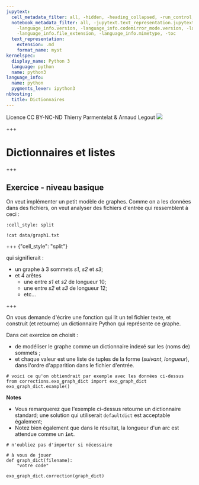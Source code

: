 ```yaml
---
jupytext:
  cell_metadata_filter: all, -hidden, -heading_collapsed, -run_control, -trusted
  notebook_metadata_filter: all, -jupytext.text_representation.jupytext_version, -jupytext.text_representation.format_version,
    -language_info.version, -language_info.codemirror_mode.version, -language_info.codemirror_mode,
    -language_info.file_extension, -language_info.mimetype, -toc
  text_representation:
    extension: .md
    format_name: myst
kernelspec:
  display_name: Python 3
  language: python
  name: python3
language_info:
  name: python
  pygments_lexer: ipython3
nbhosting:
  title: Dictionnaires
---
```


<div class="licence">
<span>Licence CC BY-NC-ND</span>
<span>Thierry Parmentelat &amp; Arnaud Legout</span>
<span><img src="media/both-logos-small-alpha.png" /></span>
</div>

+++

# Dictionnaires et listes

+++

## Exercice - niveau basique

On veut implémenter un petit modèle de graphes. Comme on a les données dans des fichiers, on veut analyser des fichiers d'entrée qui ressemblent à ceci :

```{code-cell} ipython3
:cell_style: split

!cat data/graph1.txt
```

+++ {"cell_style": "split"}

qui signifierait :

* un graphe à 3 sommets *s1*, *s2* et *s3*;
* et 4 arêtes
  * une entre *s1* et *s2* de longueur 10;
  * une entre *s2* et *s3* de longueur 12;
  * etc…

+++

On vous demande d'écrire une fonction qui lit un tel fichier texte, et construit (et retourne) un dictionnaire Python qui représente ce graphe.

Dans cet exercice on choisit :

* de modéliser le graphe comme un dictionnaire indexé sur les (noms de) sommets ;
* et chaque valeur est une liste de tuples de la forme (*suivant*, *longueur*), dans l'ordre d'apparition dans le fichier d'entrée.

```{code-cell} ipython3
# voici ce qu'on obtiendrait par exemple avec les données ci-dessus
from corrections.exo_graph_dict import exo_graph_dict
exo_graph_dict.example()
```

**Notes**

* Vous remarquerez que l'exemple ci-dessus retourne un dictionnaire standard; une solution qui utiliserait `defaultdict` est acceptable également;
* Notez bien également que dans le résultat, la longueur d'un arc est attendue comme un **`int`**.

```{code-cell} ipython3
# n'oubliez pas d'importer si nécessaire

# à vous de jouer
def graph_dict(filename):
    "votre code"
```

```{code-cell} ipython3
exo_graph_dict.correction(graph_dict)
```
